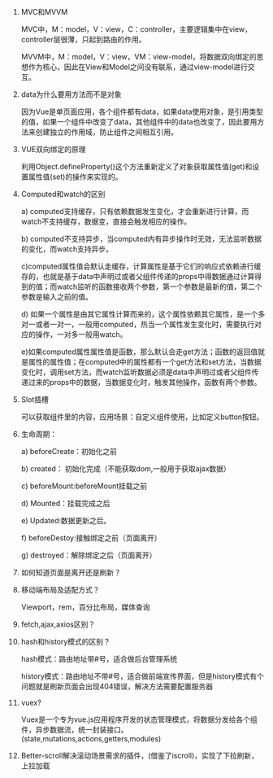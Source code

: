 1. MVC和MVVM

   MVC中，M：model，V：view，C：controller，主要逻辑集中在view，controller层很薄，只起到路由的作用。

   MVVM中，M：model，V：view，VM：view-model，将数据双向绑定的思想作为核心，因此在View和Model之间没有联系，通过view-model进行交互。

2. data为什么要用方法而不是对象

   因为Vue是单页面应用，各个组件都有data，如果data使用对象，是引用类型的值，如果一个组件中改变了data，其他组件中的data也改变了，因此要用方法来创建独立的作用域，防止组件之间相互引用。

3. VUE双向绑定的原理

   利用Object.defineProperty()这个方法重新定义了对象获取属性值(get)和设置属性值(set)的操作来实现的。

4. Computed和watch的区别

   a) computed支持缓存，只有依赖数据发生变化，才会重新进行计算，而watch不支持缓存，数据变，直接会触发相应的操作。

   b) computed不支持异步，当computed内有异步操作时无效，无法监听数据的变化，而watch支持异步。

   c)computed属性值会默认走缓存，计算属性是基于它们的响应式依赖进行缓存的，也就是基于data中声明过或者父组件传递的props中得数据通过计算得到的值；而watch监听的函数接收两个参数，第一个参数是最新的值，第二个参数是输入之前的值。

   d) 如果一个属性是由其它属性计算而来的，这个属性依赖其它属性，是一个多对一或者一对一，一般用computed，热当一个属性发生变化时，需要执行对应的操作，一对多一般用watch。

   e)如果computed属性属性值是函数，那么默认会走get方法；函数的返回值就是属性的属性值；在computed中的属性都有一个get方法和set方法，当数据变化时，调用set方法，而watch监听数据必须是data中声明过或者父组件传递过来的props中的数据，当数据变化时，触发其他操作，函数有两个参数。

5. Slot插槽

   可以获取组件里的内容，应用场景：自定义组件使用，比如定义button按钮。

6. 生命周期：

   a)     beforeCreate：初始化之前

   b)     created： 初始化完成（不能获取dom,一般用于获取ajax数据）

   c)     beforeMount:beforeMount挂载之前

   d)     Mounted：挂载完成之后

   e)     Updated:数据更新之后。

   f)     beforeDestoy:接触绑定之前（页面离开）

   g)     destroyed：解除绑定之后（页面离开）

7. 如何知道页面是离开还是刷新？

8. 移动端布局及适配方式？

   Viewport，rem，百分比布局，媒体查询

9. fetch,ajax,axios区别？

10. hash和history模式的区别？

    hash模式：路由地址带#号，适合做后台管理系统

    history模式：路由地址不带#号，适合做前端宣传界面，但是history模式有个问题就是刷新页面会出现404错误，解决方法需要配置服务器

11. vuex?

    Vuex是一个专为vue.js应用程序开发的状态管理模式，将数据分发给各个组件，异步数据流，统一封装接口。(state,mutations,actions,getters,modules)

12. Better-scroll解决滚动场景需求的插件，(借鉴了iscroll)，实现了下拉刷新，上拉加载

